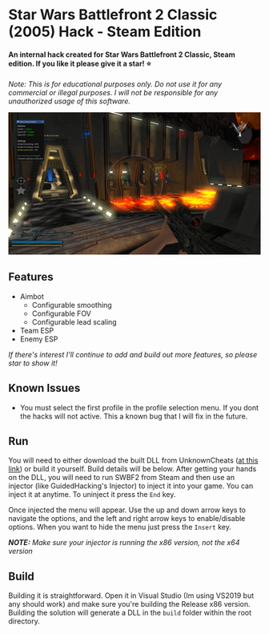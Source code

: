 ﻿# Star Wars Battlefront 2 Classic (2005) Hack - Steam Edition
#### An internal hack created for Star Wars Battlefront 2 Classic, Steam edition. If you like it please give it a star! ⭐ 

*Note: This is for educational purposes only. Do not use it for any commercial or illegal purposes. I will not be responsible for any unauthorized usage of this software.*

![img](https://github.com/Luukus/SWBF2-Classic-Hack/blob/ab49908afa953252c397649c67184e043de73b4f/img/in-game%20menu.png?raw=true)

## Features
- Aimbot
  - Configurable smoothing
  - Configurable FOV
  - Configurable lead scaling
- Team ESP
- Enemy ESP

*If there's interest I'll continue to add and build out more features, so please star to show it!*

## Known Issues
- You must select the first profile in the profile selection menu. If you dont the hacks will not active. This a known bug that I will fix in the future.

## Run
You will need to either download the built DLL from UnknownCheats ([at this link](https://www.unknowncheats.me/forum/other-fps-games/598340-star-wars-battlefront-2-classic-2005-esp-aimbot-internal.html)) or build it yourself. Build details will be below.
After getting your hands on the DLL, you will need to run SWBF2 from Steam and then use an injector (like GuidedHacking's Injector) to inject it into your game. You can inject it 
at anytime. To uninject it press the `End` key.

Once injected the menu will appear. Use the up and down arrow keys to navigate the options, and the left and right arrow keys to enable/disable options. When you want to hide the menu
just press the `Insert` key.

***NOTE:** Make sure your injector is running the x86 version, not the x64 version*

## Build 
Building it is straightforward. Open it in Visual Studio (Im using VS2019 but any should work) and make sure you're building the Release x86 version. Building the solution will generate a DLL in the `build` folder within the root directory.
